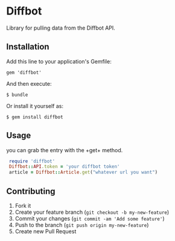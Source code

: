 # Diffbot

Library for pulling data from the Diffbot API.

## Installation

Add this line to your application's Gemfile:

    gem 'diffbot'

And then execute:

    $ bundle

Or install it yourself as:

    $ gem install diffbot

## Usage

you can grab the entry with the +get+ method.

```ruby
 require 'diffbot'
 Diffbot::API.token = 'your diffbot token'
 article = Diffbot::Article.get("whatever url you want")
```

## Contributing

1. Fork it
2. Create your feature branch (`git checkout -b my-new-feature`)
3. Commit your changes (`git commit -am 'Add some feature'`)
4. Push to the branch (`git push origin my-new-feature`)
5. Create new Pull Request